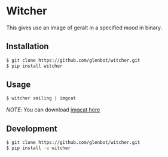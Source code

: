 # Witcher

This gives use an image of geralt in a specified mood in binary.

## Installation

```bash
$ git clone https://github.com/glenbot/witcher.git
$ pip install witcher
```

## Usage

```bash
$ witcher smiling | imgcat
```

*NOTE*: You can download [imgcat here](https://www.iterm2.com/utilities/imgcat)

## Development

```bash
$ git clone https://github.com/glenbot/witcher.git
$ pip install -e witcher
```
